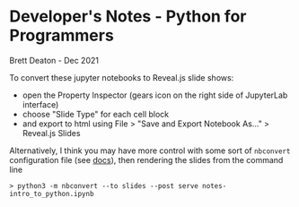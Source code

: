 # Developer's Notes - Python for Programmers

Brett Deaton - Dec 2021

To convert these jupyter notebooks to Reveal.js slide shows:

* open the Property Inspector (gears icon on the right side of JupyterLab interface)
* choose "Slide Type" for each cell block
* and export to html using File > "Save and Export Notebook As..." > Reveal.js Slides

Alternatively, I think you may have more control with some sort of `nbconvert` configuration file (see [docs](https://nbconvert.readthedocs.io/en/latest/config_options.html)), then rendering the slides from the command line

```
> python3 -m nbconvert --to slides --post serve notes-intro_to_python.ipynb
```